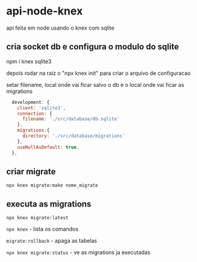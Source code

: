 # api-node-knex
api feita em node usando o knex com sqlite


## cria socket db e configura o modulo do sqlite

npm i knex sqlite3


depois rodar na raiz o "npx knex init" para criar o arquivo de configuracao

setar filename, local onde vai ficar salvo o db e o local onde vai ficar as migrations

```javascript
  development: {
    client: 'sqlite3',
    connection: {
      filename: './src/database/db.sqlite'
    },
    migrations:{
      directory: './src/database/migrations'
    },
    useNullAsDefault: true,
  },
```


## criar migrate

```
npx knex migrate:make nome_migrate
```

## executa as migrations

```
npx knex migrate:latest   
```

`npx knex`   -   lista os comandos


`migrate:rollback`  - apaga as tabelas

`npx knex migrate:status`  - ve as migrations ja executadas
